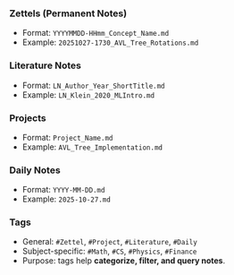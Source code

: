 
### Zettels (Permanent Notes)
- Format: `YYYYMMDD-HHmm_Concept_Name.md`
- Example: `20251027-1730_AVL_Tree_Rotations.md`

### Literature Notes
- Format: `LN_Author_Year_ShortTitle.md`
- Example: `LN_Klein_2020_MLIntro.md`

### Projects
- Format: `Project_Name.md`
- Example: `AVL_Tree_Implementation.md`

### Daily Notes
- Format: `YYYY-MM-DD.md`
- Example: `2025-10-27.md`

### Tags
- General: `#Zettel`, `#Project`, `#Literature`, `#Daily`  
- Subject-specific: `#Math`, `#CS`, `#Physics`, `#Finance`  
- Purpose: tags help **categorize, filter, and query notes**.